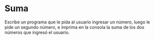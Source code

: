 # Suma

Escribe un programa que le pida al usuario ingresar un número, luego le pide un segundo número, e imprima en la consola la suma de los dos números que ingresó el usuario.